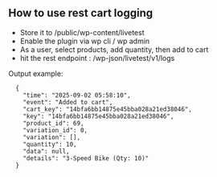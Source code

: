 ## How to use rest cart logging
- Store it to /public/wp-content/livetest
- Enable the plugin via wp cli / wp admin
- As a user, select products, add quantity, then add to cart
- hit the rest endpoint : <sites>/wp-json/livetest/v1/logs

Output example:
```
  {
    "time": "2025-09-02 05:58:10",
    "event": "Added to cart",
    "cart_key": "14bfa6bb14875e45bba028a21ed38046",
    "key": "14bfa6bb14875e45bba028a21ed38046",
    "product_id": 69,
    "variation_id": 0,
    "variation": [],
    "quantity": 10,
    "data": null,
    "details": "3-Speed Bike (Qty: 10)"
  }
```